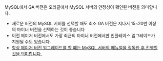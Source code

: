 MySQL에서 GA 버전은 오라클에서 MySQL 서버의 안정성이 확인된 버전을 의미합니다.

-  새로운 버전의 MySQL 서버를 선택할 때도 최소 GA 버전은 지나서 15~20번 이상의 마이너 버전을 선택하는 것이 좋습니다
-  이전 메이저 버전에서도 가장 최근의 마이너 버전에서만 인플레이스 업그레이드가 지원될 수도 있습니다.
- <u>항상 메이저 버전 업그레이드를 할 떄는 MySQL 서버의 메뉴얼을 정독한 후 진행할 것을 의미합니다.</u>
